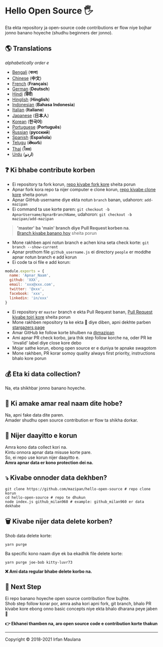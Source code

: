 # Hello Open Source 🖐️

Eta ekta repository ja open-source code contributions er flow niye bojhar jonno banano hoyeche (shudhu beginners der jonno).

## 🌎 Translations

_alphabetically order e_

- [Bengali](./README-BN.md) (**বাংলা**)
- [Chinese](./README-CHI.md) (**中文**)
- [French](./README-FR.md) (**Français**)
- [German](./README-DE.md) (**Deutsch**)
- [Hindi](./README-HI.md) (**हिंदी**)
- [Hinglish](./README-HINGLISH.md) (**Hinglish**)
- [Indonesian](./README-ID.md) (**Bahasa Indonesia**)
- [Italian](./README-it.md) (**Italiano**)
- [Japanese](./README-JP.md) (**日本人**)
- [Korean](./README-KR.md) (**한국어**)
- [Portuguese](./README-PT-BR.md) (**Português**)
- [Russian](./README-RU.md) (**русский**)
- [Spanish](./README-ES.md) (**Española**)
- [Telugu](./README-TE.md) (**తెలుగు**)
- [Thai](./README-TH.md) (**ไทย**)
- [Urdu](./README-UR.md) (**اردو**)

## ❓ Ki bhabe contribute korben

- Ei repository ta fork korun, [repo kivabe fork kore](https://help.github.com/articles/fork-a-repo/) sheita porun
- Apnar fork kora repo ta nijer computer e clone korun, [repo kivabe clone kore](https://docs.github.com/en/github/creating-cloning-and-archiving-repositories/cloning-a-repository) sheita porun
- Apnar GitHub username diye ekta notun `branch` banan, udahoron: `add-mazipan`
- Ei command ta use korte paren: `git checkout -b ApnarUsername/ApnarBranchName`, udahoron: `git checkout -b mazipan/add-mazipan`

> **'master' ba 'main' branch diye Pull Request korben na**.  
> [Branch kivabe banano hoy](https://help.github.com/articles/creating-and-deleting-branches-within-your-repository/) sheita porun

- Mone rakhben apni notun branch e achen kina seta check korte: `git branch --show-current`
- Apnar prothom file `github_username.js` ei directory `people` er moddhe apnar notun branch e add korun
- Ei code ta oi file e add korun:

```js
module.exports = {
  name: 'Apnar_Naam',
  github: 'XXX',
  email: 'xxx@xxx.com',
  twitter: '@xxx',
  facebook: 'xxx',
  linkedin: 'in/xxx'
}
```

- Ei repository er `master` branch e ekta Pull Request banan, [Pull Request kivabe toiri kore](https://help.github.com/articles/creating-a-pull-request/) sheita porun
- Mone rakhben repository ta ke ekta 🌟 diye diben, apni dekhte parben [stargazers page](https://github.com/mazipan/hello-open-source/stargazers)
- Amar GitHub ke follow korte bhulben na [@mazipan](https://github.com/mazipan)
- Ami apnar PR check korbo, jara thik step follow korche na, oder PR ke 'invalid' label diye close kore debo
- Mojar sathe korun, ebong open source er e duniya te apnake swagotom
- Mone rakhben, PR korar somoy quality always first priority, instructions bhalo kore porun

## 💰 Eta ki data collection?

Na, eta shikhbar jonno banano hoyeche.

## 🥶 Ki amake amar real naam dite hobe?

Na, apni fake data dite paren.  
Amader shudhu open source contribution er flow ta shikha dorkar.

## 🙈 Nijer daayitto e korun

Amra kono data collect kori na.  
Kintu onnora apnar data misuse korte pare.  
So, ei repo use korun nijer daayitto e.  
**Amra apnar data er kono protection dei na.**

## ⤵️ Kivabe onnoder data dekhben?

```shell
git clone https://github.com/mazipan/hello-open-source # repo clone korun
cd hello-open-source # repo te dhukun
node index.js github_milan960 # example: github_milan960 er data dekhabe
```

## 🗑️ Kivabe nijer data delete korben?

Shob data delete korte:

```shell
yarn purge
```

Ba specific kono naam diye ek ba ekadhik file delete korte:

```shell
yarn purge joe-bob kitty-luvr73
```

**❌ Ami data regular bhabe delete korbo na.**

## 🚶 Next Step

Ei repo banano hoyeche open source contribution flow bujhte.  
Shob step follow korar por, amra asha kori apni fork, git branch, bhalo PR kivabe kore ebong onno basic concepts niye ekta bhalo dharana peye jaben 🥳

**👉 Ekhanei thamben na, aro open source code e contribution korte thakun**

---

Copyright © 2018-2021 Irfan Maulana
